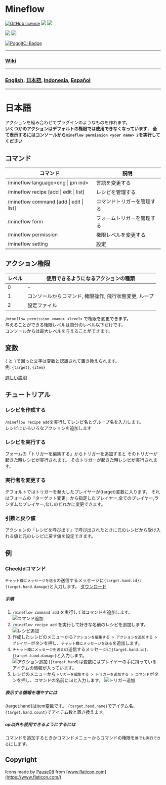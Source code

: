 # Mineflow

[![GitHub license](https://img.shields.io/badge/license-UIUC/NCSA-blue.svg)](https://github.com/aieuo/Mineflow/blob/master/LICENSE) [![](https://poggit.pmmp.io/shield.state/Mineflow)](https://poggit.pmmp.io/p/Mineflow) [![](https://poggit.pmmp.io/shield.api/Mineflow)](https://poggit.pmmp.io/p/Mineflow)

[![](https://poggit.pmmp.io/shield.dl/Mineflow)](https://poggit.pmmp.io/p/Mineflow) [![](https://poggit.pmmp.io/shield.dl.total/Mineflow)](https://poggit.pmmp.io/p/Mineflow)

[![PoggitCI Badge](https://poggit.pmmp.io/ci.badge/aieuo/Mineflow/Mineflow)](https://poggit.pmmp.io/ci/aieuo/Mineflow/Mineflow)

---

### [Wiki](https://Mineflow.github.io/docs/jpn)

---

### [English](/README.md), [日本語](/.github/readme/jpn.md), [Indonesia](/.github/readme/ind.md), [Español](/.github/readme/spa.md)

---

# 日本語

アクションを組み合わせてプラグインのようなものを作れます。   
**いくつかのアクションはデフォルトの権限では使用できなくなっています． 全て表示するにはコンソールから`mineflow permission <your name> 2`を実行してください**


## コマンド
| コマンド                                            | 説明            |
| ----------------------------------------------- | ------------- |
| /mineflow language<eng &#124; jpn ind>          | 言語を変更する       |
| /mineflow recipe [add &#124; edit &#124; list]  | レシピを管理する      |
| /mineflow command [add &#124; edit &#124; list] | コマンドトリガーを管理する |
| /mineflow form                                  | フォームトリガーを管理する |
| /mineflow permission <name> <level>             | 権限レベルを変更する    |
| /mineflow setting                               | 設定            |


## アクション権限
| レベル | 使用できるようになるアクションの種類             |
| --- | ------------------------------ |
| 0   | -                              |
| 1   | コンソールからコマンド, 権限操作, 飛行状態変更, ループ |
| 2   | 設定ファイル                         |

`/mineflow permission <name> <level>` で権限を変更できます。          
与えることができる権限レベルは自分のレベル以下だけです。        
コンソールからは最大レベルを与えることができます。


## 変数
`{` と `}`で囲った文字は変数と認識されて置き換えられます。        
例: `{target}`, `{item}`

[詳しい説明](https://mineflow.github.io/docs/jpn/#/variable/about)

## チュートリアル
### レシピを作成する
`/mineflow recipe add`を実行してレシピ名とグループ名を入力します。        
レシピにいろいろなアクションを追加します

### レシピを実行する
フォームの「トリガーを編集する」からトリガーを追加すると そのトリガーが起きた時レシピが実行されます。 そのトリガーが起きた時レシピが実行されます。

### 実行者を変更する
デフォルトではトリガーを発火したプレイヤーが{target}変数に入ります。 それはフォームの「ターゲット変更」から指定したプレイヤー,全てのプレイヤー,ランダムなプレイヤー,なしのどれかに変更できます。

### 引数と戻り値
アクションの「レシピを呼び出す」で呼び出されたときに元のレシピから受け入れる値と元のレシピに戻す値を設定できます。


## 例
### CheckIdコマンド
`チャット欄にメッセージを送る`の送信するメッセージに`{target.hand.id}:{target.hand.damage}`と入力します。 [ダウンロード](https://github.com/aieuo/MineflowExamples/blob/master/checkId.json)

##### 手順
1. `/mineflow command add` を実行してidコマンドを追加します。  
   ![コマンド追加](https://github.com/aieuo/images/blob/master/mineflow/eng/CheckId_1.png?raw=true)
2. `/mineflow recipe add` を実行して好きな名前のレシピを追加します。  
   ![レシピ追加](https://github.com/aieuo/images/blob/master/mineflow/eng/CheckId_2.png?raw=true)
3. 作成したレシピのメニューから`アクションを編集する > アクションを追加する > プレイヤー`ボタンを押し、`チャット欄にメッセージを送る`を追加します。
4. `チャット欄にメッセージを送る`の送信するメッセージに`{target.hand.id}:{target.hand.damage}`と入力します。       
   ![アクション追加](https://github.com/aieuo/images/blob/master/mineflow/jpn/CheckId_3.png?raw=true) (`{target.hand}`は変数にはプレイヤーの手に持っているアイテムの情報が入っています。
5. レシピのメニューから`トリガーを編集する > トリガーを追加する > コマンド`ボタンを押し、コマンドの名前に`id`と入力します。 ![トリガー追加](https://github.com/aieuo/images/blob/master/mineflow/eng/CheckId_4.png?raw=true)

##### 表示する情報を増やすには
{target.hand}は[item変数](https://github.com/aieuo/Mineflow/wiki/Variable#item)です。 `{target.hand.name}`でアイテム名、`{target.hand.count}`でアイテム数と置き換えます。

##### op以外も使用できるようにするには
コマンドを追加するときかコマンドメニューからコマンドの権限を`誰でも実行できる`にします。

## Copyright
Icons made by [Pause08](https://www.flaticon.com/authors/pause08) from [www.flaticon.com](https://www.flaticon.com/)
